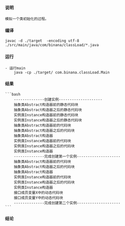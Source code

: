 #### 说明
    模拟一个类初始化的过程。
#### 编译
    javac -d ./target  -encoding utf-8 ./src/main/java/com/binana/classLoad/*.java
#### 运行
    - 运行main
        java -cp ./target/ com.binana.classLoad.Main
#### 结果

    ```bash
        --------------创建实例--------------------
        抽象类Abstract构造器前的静态代码块
        抽象类Abstract构造器之后的静态代码块
        实例类Instance构造器前的静态代码块
        实例类Instance构造器之后的静态代码块
        抽象类Abstract构造器前的代码块
        抽象类Abstract构造器之后的代码块
        抽象类Abstract构造器
        实例类Instance构造器前的代码块
        实例类Instance构造器之后的代码块
        实例类Instance构造器
        --------------完成创建第一个实例--------------------
        抽象类Abstract构造器前的代码块
        抽象类Abstract构造器之后的代码块
        抽象类Abstract构造器
        实例类Instance构造器前的代码块
        实例类Instance构造器之后的代码块
        实例类Instance构造器
        接口成员变量X中的动态代码块
        接口成员变量Y中的动态代码块
        --------------完成创建第二个实例--------------------
    ```
#### 结论
